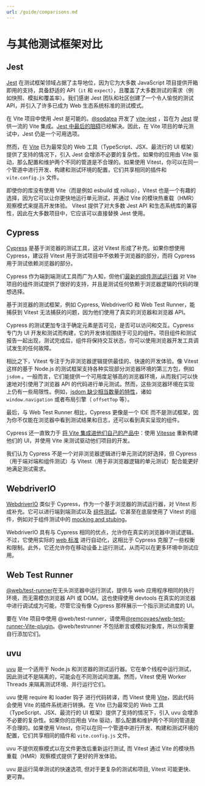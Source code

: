 ```yaml
---
url: /guide/comparisons.md
---
```


# 与其他测试框架对比

## Jest

[Jest](https://jestjs.io/) 在测试框架领域占据了主导地位，因为它为大多数 JavaScript 项目提供开箱即用的支持，具备舒适的 API（`it` 和 `expect`），且覆盖了大多数测试的需求（例如快照、模拟和覆盖率）。我们感谢 Jest 团队和社区创建了一个令人愉悦的测试 API，并引入了许多已成为 Web 生态系统标准的测试模式。

在 Vite 项目中使用 Jest 是可能的。[@sodatea](https://bsky.app/profile/haoqun.dev) 开发了 [vite-jest](https://github.com/sodatea/vite-jest#readme) ，旨在为 [Jest](https://jestjs.io/) 提供一流的 Vite 集成。[Jest 中最后的阻碍](https://github.com/sodatea/vite-jest/blob/main/packages/vite-jest/README.md#vite-jest)已经解决。因此，在 Vite 项目的单元测试中，Jest 仍是一个可用选项。

然而，在 [Vite](https://vitejs.dev) 已为最常见的 Web 工具（TypeScript、JSX、最流行的 UI 框架）提供了支持的情况下，引入 Jest 会增添不必要的复杂性。如果你的应用由 Vite 驱动，那么配置和维护两个不同的管道是不合理的。如果使用 Vitest，你可以在同一个管道中进行开发、构建和测试环境的配置，它们共享相同的插件和 `vite.config.js` 文件。

即使你的库没有使用 Vite（而是例如 esbuild 或 rollup），Vitest 也是一个有趣的选择，因为它可以让你更快地运行单元测试，并通过 Vite 的模块热重载（HMR）观察模式来提高开发体验。 Vitest 提供了对大多数 Jest API 和生态系统库的兼容性，因此在大多数项目中，它应该可以直接替换 Jest 使用。

## Cypress

[Cypress](https://www.cypress.io/) 是基于浏览器的测试工具，这对 Vitest 形成了补充。如果你想使用 Cypress，建议将 Vitest 用于测试项目中不依赖于浏览器的部分，而将 Cypress 用于测试依赖浏览器的部分。

Cypress 作为端到端测试工具而广为人知，但他们[最新的组件测试运行器](https://on.cypress.io/component) 对 Vite 项目的组件测试提供了很好的支持，并且是测试任何依赖于浏览器逻辑的代码的理想选择。

基于浏览器的测试框架，例如 Cypress, WebdriverIO 和 Web Test Runner，能捕获到 Vitest 无法捕获的问题，因为他们使用了真实的浏览器和浏览器 API。

Cypress 的测试更加专注于确定元素是否可见，是否可以访问和交互。Cypress 专门为 UI 开发和测试而构建，它的开发体验围绕于可见的组件。项目组件和测试报告一起出现，测试完成后，组件将保持交互状态，你可以使用浏览器开发工具调试发生的任何故障。

相比之下，Vitest 专注于为非浏览器逻辑提供最佳的、快速的开发体验。像 Vitest 这样的基于 Node.js 的测试框架支持各种实现部分浏览器环境的第三方包，例如 `jsdom` 。一般而言，它们能提供一个可用度足够高的浏览器环境，从而我们可以快速地对引使用了浏览器 API 的代码进行单元测试。然而，这些浏览器环境在实现上仍有一些局限性。例如，[jsdom 缺少相当数量的特性](https://github.com/jsdom/jsdom/issues?q=is%3Aissue+is%3Aopen+sort%3Acomments-desc)，诸如 `window.navigation` 或者布局引擎（ `offsetTop` 等）。

最后，与 Web Test Runner 相比，Cypress 更像是一个 IDE 而不是测试框架，因为你不仅能在浏览器中看到测试结果和日志，还可以看到真实呈现的组件。

Cypress 还一直致力于 [将 Vite 集成进他们自己的产品中](https://www.youtube.com/watch?v=7S5cbY8iYLk)：使用 [Vitesse](https://github.com/antfu/vitesse) 重新构建他们的 UI，并使用 Vite 来测试驱动他们项目的开发。

我们认为 Cypress 不是一个对非浏览器逻辑进行单元测试的好选择，但 Cypress（用于端对端和组件测试）与 Vitest（用于非浏览器逻辑的单元测试）配合能更好地满足测试需求。

## WebdriverIO

[WebdriverIO](https://webdriver.io/) 类似于 Cypress，作为一个基于浏览器的测试运行器，对 Vitest 形成补充。它可以进行端到端测试以及 [组件测试](https://webdriver.io/docs/component-testing)。它甚至在底层使用了 Vitest 的组件，例如对于组件测试中的 [mocking and stubing](https://webdriver.io/docs/mocksandspies/)。

WebdriverIO 具有与 Cypress 相同的优点，允许你在真实的浏览器中测试逻辑。不过，它使用实际的 [web 标准](https://w3c.github.io/webdriver/) 进行自动化，这相比于 Cypress 克服了一些权衡和限制。此外，它还允许你在移动设备上运行测试，从而可以在更多环境中测试应用。

## Web Test Runner

[@web/test-runner](https://modern-web.dev/docs/test-runner/overview/)在无头浏览器中运行测试，提供与 web 应用程序相同的执行环境，而无需模仿浏览器 API 或 DOM。这也使得使用 devtools 在真实的浏览器中进行调试成为可能，尽管它没有像 Cypress 那样展示一个指示测试进度的 UI。

要在 Vite 项目中使用 @web/test-runner，请使用[@remcovaes/web-test-runner-Vite-plugin](https://github.com/remcovaes/web-test-runner-vite-plugin)。@web/testrunner 不包括断言或模拟对象库，所以你需要自行添加它们。

## uvu

[uvu](https://github.com/lukeed/uvu) 是一个适用于 Node.js 和浏览器的测试运行器。它在单个线程中运行测试，因此测试不是隔离的，可能会在不同测试间泄漏。然而，Vitest 使用 Worker Threads 来隔离测试环境、并行运行它们。

uvu 使用 require 和 loader 钩子 进行代码转译，而 Vitest 使用 [Vite](https://vitejs.dev)，因此代码会使用 Vite 的插件系统进行转换。在 Vite 已为最常见的 Web 工具（TypeScript、JSX、最流行的 UI 框架）提供了支持的情况下，引入 uvu 会增添不必要的复杂性。如果你的应用由 Vite 驱动，那么配置和维护两个不同的管道是不合理的。如果使用 Vitest，你可以在同一个管道中进行开发、构建和测试环境的配置，它们共享相同的插件和 `vite.config.js` 文件。

uvu 不提供观察模式以在文件更改后重新运行测试, 而 Vitest 通过 Vite 的模块热重载（HMR）观察模式提供了更好的开发体验。

uvu 是运行简单测试的快速选项, 但对于更复杂的测试和项目, Vitest 可能更快、更可靠。
